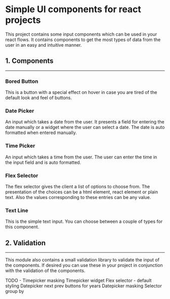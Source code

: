 # Simple UI components for react projects

This project contains some input components which can be used in your react flows. It contains components to get the most types of data from the user in an easy and intuitive manner.

## 1. Components

<hr>

### Bored Button

This is a button with a special effect on hover in case you are tired of the default look and feel of buttons.

### Date Picker

An input which takes a date from the user. It presents a field for entering the date manually or a widget where the user can select a date. The date is auto formatted when entered manually.

### Time Picker

An input which takes a time from the user. The user can enter the time in the input field and is auto formatted.

### Flex Selector

The flex selector gives the client a list of options to choose from. The presentation of the choices can be a html element, react element or plain text. Also the values corresponding to these entries can be any value.

### Text Line

This is the simple text input. You can choose between a couple of types for this component.

## 2. Validation

<hr>

This module also contains a small validation library to validate the input of the components. If desired you can use these in your project in conjunction with the validation of the components.


TODO - Timepicker masking
       Timepicker widget
       Flex selector - default styling
       Datepicker next prev buttons for years
       Datepicker masking
       Selector group by